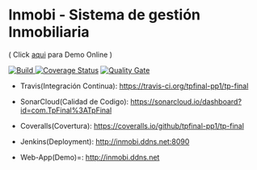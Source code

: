 #
#  Inmobi - Sistema de gestión Inmobiliaria
( Click [aqui](http://inmobi.ddns.net/) para Demo Online )

<a href="https://travis-ci.org/tpfinal-pp1/tp-final/branches" target="_blank"><img src="https://travis-ci.org/tpfinal-pp1/tp-final.svg?branch=master" alt="Build" /> <a href="https://coveralls.io/github/tpfinal-pp1/tp-final" target="_blank"><img src="https://coveralls.io/repos/github/tpfinal-pp1/tp-final/badge.svg" alt="Coverage Status" /></a> <a href="https://sonarcloud.io/dashboard?id=com.TpFinal%3ATpFinal" target="_blank"><img src="https://sonarcloud.io/api/badges/gate?key=com.TpFinal:TpFinal" alt="Quality Gate" /></a>

   - Travis(Integración Continua): https://travis-ci.org/tpfinal-pp1/tp-final
    
  -  SonarCloud(Calidad de Codigo): https://sonarcloud.io/dashboard?id=com.TpFinal%3ATpFinal
    
  -  Coveralls(Covertura): https://coveralls.io/github/tpfinal-pp1/tp-final
    
  - Jenkins(Deployment): http://inmobi.ddns.net:8090   
    
  - Web-App(Demo)=: http://inmobi.ddns.net
  

